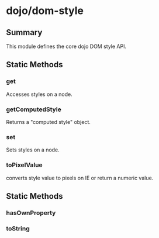 # dojo/dom-style

## Summary

This module defines the core dojo DOM style API.
## Static Methods

### get
Accesses styles on a node.

### getComputedStyle
Returns a "computed style" object.


### set
Sets styles on a node.

### toPixelValue
converts style value to pixels on IE or return a numeric value.

## Static Methods

### hasOwnProperty


### toString


